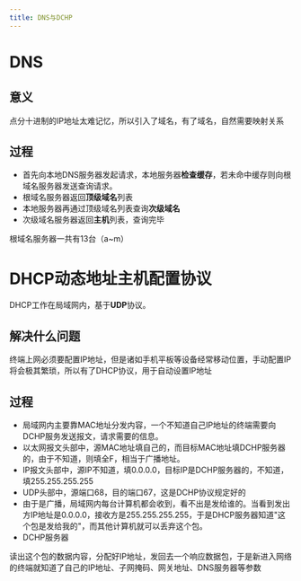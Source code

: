 ```yaml
---
title: DNS与DCHP
---
```


# DNS

## 意义

点分十进制的IP地址太难记忆，所以引入了域名，有了域名，自然需要映射关系

## 过程

- 首先向本地DNS服务器发起请求，本地服务器**检查缓存**，若未命中缓存则向根域名服务器发送查询请求。
- 根域名服务器返回**顶级域名**列表
- 本地服务器再通过顶级域名列表查询**次级域名**
- 次级域名服务器返回**主机**列表，查询完毕

根域名服务器一共有13台（a~m）

# DHCP动态地址主机配置协议

DHCP工作在局域网内，基于**UDP**协议。

## 解决什么问题

终端上网必须要配置IP地址，但是诸如手机平板等设备经常移动位置，手动配置IP将会极其繁琐，所以有了DHCP协议，用于自动设置IP地址

## 过程

- 局域网内主要靠MAC地址分发内容，一个不知道自己IP地址的终端需要向DCHP服务发送报文，请求需要的信息。
- 以太网报文头部中，源MAC地址填自己的，而目标MAC地址填DCHP服务器的，由于不知道，则填全F，相当于广播地址。
- IP报文头部中，源IP不知道，填0.0.0.0，目标IP是DCHP服务器的，不知道，填255.255.255.255
- UDP头部中，源端口68，目的端口67，这是DCHP协议规定好的
- 由于是广播，局域网内每台计算机都会收到，看不出是发给谁的。当看到发出方IP地址是0.0.0.0，接收方是255.255.255.255，于是DHCP服务器知道"这个包是发给我的"，而其他计算机就可以丢弃这个包。
- DCHP服务器

读出这个包的数据内容，分配好IP地址，发回去一个响应数据包，于是新进入网络的终端就知道了自己的IP地址、子网掩码、网关地址、DNS服务器等参数